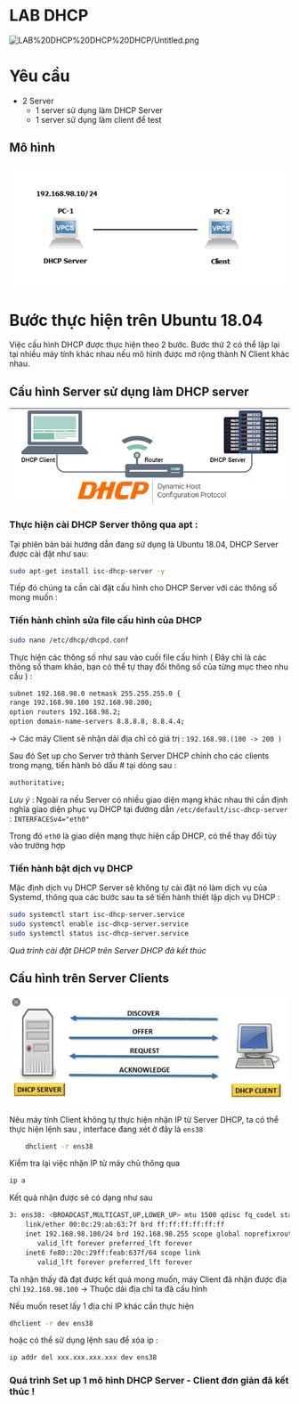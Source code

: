 # LAB DHCP

![LAB%20DHCP%20DHCP%20DHCP/Untitled.png](LAB%20DHCP%20DHCP/Untitled.png)

# Yêu cầu

- 2 Server
    - 1 server sử dụng làm DHCP Server
    - 1 server sử dụng làm client để test

## Mô hình

![LAB%20DHCP%20DHCP/Untitled%201.png](LAB%20DHCP/Untitled%201.png)

# Bước thực hiện trên Ubuntu 18.04

Việc cấu hình DHCP được thực hiện theo 2 bước. Bước thứ 2 có thể lặp lại tại nhiều máy tính khác nhau nếu mô hình được mở rộng thành N Client khác nhau.

## Cấu hình Server sử dụng làm DHCP server

![LAB%20DHCP%20DHCP/Untitled%202.png](LAB%20DHCP/Untitled%202.png)

### Thực hiện cài DHCP Server thông qua apt :

Tại phiên bản bài hướng dẫn đang sử dụng là Ubuntu 18.04, DHCP Server được cài đặt như sau:

```bash
sudo apt-get install isc-dhcp-server -y
```

Tiếp đó chúng ta cần cài đặt cấu hình cho DHCP Server với các thông số mong muốn : 

### Tiến hành chỉnh sửa file cấu hình của DHCP

```bash
sudo nano /etc/dhcp/dhcpd.conf
```

Thực hiện các thông số như sau vào cuối file cấu hình ( Đây chỉ là các thông số tham khảo, bạn có thể tự thay đổi thông số của từng mục theo nhu cầu ) : 

```bash
subnet 192.168.98.0 netmask 255.255.255.0 {
range 192.168.98.100 192.168.98.200;
option routers 192.168.98.2;
option domain-name-servers 8.8.8.8, 8.8.4.4;
```

→ Các máy Client sẽ nhận dải địa chỉ có giá trị : `192.168.98.(100 -> 200 )`

Sau đó Set up cho Server trở thành Server DHCP chính cho các clients trong mạng, tiến hành bỏ dấu # tại dòng sau :

```bash
authoritative;
```

*Lưu ý* : Ngoài ra nếu Server có nhiều giao diện mạng khác nhau thì cần định nghĩa giao diện phục vụ DHCP tại đường dẫn `/etc/default/isc-dhcp-server` : `INTERFACESv4="eth0"`

Trong đó `eth0` là giao diện mạng thực hiện cấp DHCP, có thể thay đổi tùy vào trường hợp

### Tiến hành bật dịch vụ DHCP

Mặc định dịch vụ DHCP Server sẽ không tự cài đặt nó làm dịch vụ của Systemd, thông qua các bước sau ta sẽ tiến hành thiết lập dịch vụ DHCP :

```bash
sudo systemctl start isc-dhcp-server.service
sudo systemctl enable isc-dhcp-server.service
sudo systemctl status isc-dhcp-server.service
```

*Quá trình cài đặt DHCP trên Server DHCP đã kết thúc* 

## Cấu hình trên Server Clients

![LAB%20DHCP%20DHCP/Untitled%203.png](LAB%20DHCP/Untitled%203.png)

Nêu máy tính Client không tự thực hiện nhận IP từ Server DHCP, ta có thể thực hiện lệnh sau , interface đang xét ở đây là `ens38` 

```bash
	dhclient -r ens38
```

Kiểm tra lại việc nhận IP từ máy chủ thông qua

```bash
ip a
```

Kết quả nhận được sẽ có dạng như sau 

```bash
3: ens38: <BROADCAST,MULTICAST,UP,LOWER_UP> mtu 1500 qdisc fq_codel state UP group default qlen 1000
    link/ether 00:0c:29:ab:63:7f brd ff:ff:ff:ff:ff:ff
    inet 192.168.98.100/24 brd 192.168.98.255 scope global noprefixroute ens38
       valid_lft forever preferred_lft forever
    inet6 fe80::20c:29ff:feab:637f/64 scope link 
       valid_lft forever preferred_lft forever
```

Ta nhận thấy đã đạt được kết quả mong muốn, máy Client đã nhận được địa chỉ `192.168.98.100` → Thuộc dải địa chỉ ta đã cấu hình 

Nếu muốn reset lấy 1 địa chỉ IP khác cần thực hiện

```bash
dhclient -r dev ens38
```

hoặc có thể sử dụng lệnh sau để xóa ip :

```bash
ip addr del xxx.xxx.xxx.xxx dev ens38
```

### Quá trình Set up 1 mô hình DHCP Server - Client đơn giản đã kết thúc !
